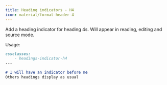 ```yaml
---
title: Heading indicators - H4
icon: material/format-header-4
---
```


Add a heading indicator for heading 4s. Will appear in reading, editing and source mode.

Usage:
```md
cssclasses:
    - headings-indicator-h4
---

# I will have an indicator before me
Others headings display as usual
```


